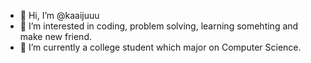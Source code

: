 - 👋 Hi, I’m @kaaijuuu
- 👀 I’m interested in coding, problem solving, learning somehting and make new friend.
- 🌱 I’m currently a college student which major on Computer Science.


<!---
kaaijuuu/kaaijuuu is a ✨ special ✨ repository because its `README.md` (this file) appears on your GitHub profile.
You can click the Preview link to take a look at your changes.
--->
